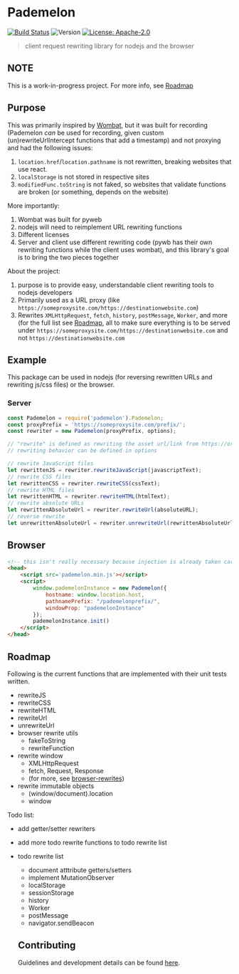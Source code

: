 # Pademelon

[![Build Status](https://travis-ci.com/binary-person/pademelon.svg?branch=master)](https://travis-ci.com/github/binary-person/pademelon)
![Version](https://img.shields.io/badge/version-not.yet.published-blue.svg)
[![License: Apache-2.0](https://img.shields.io/github/license/binary-person/pademelon?1)](https://github.com/binary-person/pademelon/blob/master/LICENSE)

> client request rewriting library for nodejs and the browser

## NOTE

This is a work-in-progress project. For more info, see [Roadmap](#roadmap)

## Purpose

This was primarily inspired by [Wombat](https://github.com/webrecorder/wombat), but it was built for recording (Pademelon *can* be used for recording, given custom (un)rewriteUrlIntercept functions that add a timestamp) and not proxying and had the following issues:
1. `location.href`/`location.pathname` is not rewritten, breaking websites that use react.
2. `localStorage` is not stored in respective sites
3. `modifiedFunc.toString` is not faked, so websites that validate functions are broken (or something, depends on the website)

More importantly:
1. Wombat was built for pyweb
2. nodejs will need to reimplement URL rewriting functions
3. Different licenses
4. Server and client use different rewriting code (pywb has their own rewriting functions while the client uses wombat), and this library's goal is to bring the two pieces together

About the project:
1. purpose is to provide easy, understandable client rewriting tools to nodejs developers
2. Primarily used as a URL proxy (like `https://someproxysite.com/https://destinationwebsite.com`)
3. Rewrites `XMLHttpRequest`, `fetch`, `history`, `postMessage`, `Worker`, and more (for the full list see [Roadmap](#roadmap), all to make sure everything is to be served under `https://someproxysite.com/https://destinationwebsite.com` and not `https://destinationwebsite.com`

## Example

This package can be used in nodejs (for reversing rewritten URLs and rewriting js/css files) or the browser.

### Server

```js
const Pademelon = require('pademelon').Pademelon;
const proxyPrefix = 'https://someproxysite.com/prefix/';
const rewriter = new Pademelon(proxyPrefix, options);

// "rewrite" is defined as rewriting the asset url/link from https://originalurl.com to https://someproxysite.com/https://originalurl.com
// rewriting behavior can be defined in options

// rewrite JavaScript files
let rewrittenJS = rewriter.rewriteJavaScript(javascriptText);
// rewrite CSS files
let rewrittenCSS = rewriter.rewriteCSS(cssText);
// rewrite HTML files
let rewrittenHTML = rewriter.rewriteHTML(htmlText);
// rewrite absolute URLs
let rewrittenAbsoluteUrl = rewriter.rewriteUrl(absoluteURL);
// reverse rewrite
let unrewrittenAbsoluteUrl = rewriter.unrewriteUrl(rewrittenAbsoluteUrl);
```

## Browser

```html
<!-- this isn't really necessary because injection is already taken care of by nodejs's rewriteHTML -->
<head>
    <script src='pademelon.min.js'></script>
    <script>
        window.pademelonInstance = new Pademelon({
            hostname: window.location.host,
            pathnamePrefix: "/pademelonprefix/",
            windowProp: "pademelonInstance"
        });
        pademelonInstance.init()
    </script>
</head>
```

## Roadmap

Following is the current functions that are implemented with their unit tests written.

- rewriteJS
- rewriteCSS
- rewriteHTML
- rewriteUrl
- unrewriteUrl
- browser rewrite utils
  - fakeToString
  - rewriteFunction
- rewrite window
  - XMLHttpRequest
  - fetch, Request, Response
  - (for more, see [browser-rewrites](src/browser-rewrites/))
- rewrite immutable objects
  - (window/document).location
  - window

Todo list:
- add getter/setter rewriters
- add more todo rewrite functions to todo rewrite list
- todo rewrite list
  - document atttribute getters/setters
  - implement MutationObserver
  - localStorage
  - sessionStorage
  - history
  - Worker
  - postMessage
  - navigator.sendBeacon
  
  ## Contributing

  Guidelines and development details can be found [here](CONTRIBUTING.md).